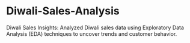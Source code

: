 # Diwali-Sales-Analysis
Diwali Sales Insights: Analyzed Diwali sales data using Exploratory Data Analysis (EDA) techniques to uncover trends and customer behavior.
